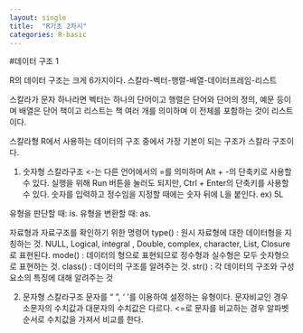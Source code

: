 ```yaml
---
layout: single
title:  "R기초 2차시"
categories: R-basic
---
```


#데이터 구조 1


R의 데이터 구조는 크게 6가지이다.
스칼라-벡터-행렬-배열-데이터프레임-리스트

스칼라가 문자 하나라면
벡터는 하나의 단어이고 
행렬은 단어와 단어의 정의, 예문 등이며
배열은 단어 책이고
리스트는 책 여러 개를 의미하며
이 전체를 포함하는 것이 리스트이다.

스칼라형
R에서 사용하는 데이터의 구조 중에서 가장 기본이 되는 구조가 스칼라 구조이다.

1.	숫자형 스칼라구조
<-는 다른 언어에서의 =를 의미하며 Alt + -의 단축키로 사용할 수 있다.
실행을 위해 Run 버튼을 눌러도 되지만, Ctrl + Enter의 단축키를 사용할 수 있다.
숫자를 입력하고 정수임을 지정할 때에는 숫자 뒤에 L을 붙인다. ex) 5L

유형을 판단할 때: is.
유형을 변환할 때: as.

자료형과 자료구조를 확인하기 위한 명령어
type() : 원시 자료형에 대한 데이터형을 지칭하는 것. 
NULL, Logical, integral , Double, complex, character, List, Closure로 표현된다.
mode() : 데이터의 형으로 표현되므로 정수형과 실수형은 모두 숫자형으로 표현하는 것.
class() : 데이터의 구조를 알려주는 것.
str() : 각 데이터의 구조와 구성요소의 특징에 대해 알려주는 것

2.	문자형 스칼라구조
문자를 “ ”, ‘ ’를 이용하여 설정하는 유형이다.
문자비교인 경우 소문자의 수치값과 대문자의 수치값은 다르다.
<=로 문자를 비교하는 경우 알파벳 순서로 수치값을 가져서 비교를 한다.
